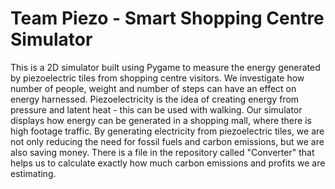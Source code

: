 # Team Piezo - Smart Shopping Centre Simulator
This is a 2D simulator built using Pygame to measure the energy generated by piezoelectric tiles from shopping centre visitors. We investigate how number of people, weight and number of steps can have an effect on energy harnessed. Piezoelectricity is the idea of creating energy from pressure and latent heat - this can be used with walking.
Our simulator displays how energy can be generated in a shopping mall, where there is high footage traffic. By generating electricity from piezoelectric tiles, we are not only reducing the need for fossil fuels and carbon emissions, but we are also saving money. 
There is a file in the repository called "Converter" that helps us to calculate exactly how much carbon emissions and profits we are estimating. 
